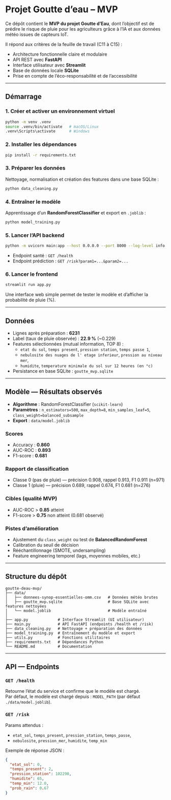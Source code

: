# Projet Goutte d’eau – MVP 

Ce dépôt contient le **MVP du projet Goutte d’Eau**, dont l’objectif est de prédire le risque de pluie pour les agriculteurs grâce à l’IA et aux données météo issues de capteurs IoT.  

Il répond aux critères de la feuille de travail (C11 à C15) :  
- Architecture fonctionnelle claire et modulaire  
- API REST avec **FastAPI**  
- Interface utilisateur avec **Streamlit**  
- Base de données locale **SQLite**  
- Prise en compte de l’éco-responsabilité et de l’accessibilité  

---

## Démarrage 

### 1. Créer et activer un environnement virtuel 
```bash
python -m venv .venv
source .venv/bin/activate   # macOS/Linux
.venv\Scripts\activate      # Windows
```

### 2. Installer les dépendances
```bash
pip install -r requirements.txt
```

### 3. Préparer les données
Nettoyage, normalisation et création des features dans une base SQLite :
```bash
python data_cleaning.py
```

### 4. Entraîner le modèle
Apprentissage d’un **RandomForestClassifier** et export en `.joblib` :
```bash
python model_training.py
```

### 5. Lancer l’API backend 
```bash
python -m uvicorn main:app --host 0.0.0.0 --port 8000 --log-level info
```
- Endpoint santé : `GET /health`  
- Endpoint prédiction : `GET /risk?param1=...&param2=...`

### 6. Lancer le frontend 
```bash
streamlit run app.py
```
Une interface web simple permet de tester le modèle et d’afficher la probabilité de pluie (%).

---

## Données 

- Lignes après préparation : **6231**
- Label (taux de pluie observée) : **22.9 %** (~0.229)
- Features sélectionnées (mutual information, TOP 8) :
  - `etat du sol`, `temps present`, `pression station`, `temps passe 1`,
  - `nebulosite des nuages de l' etage inferieur`, `pression au niveau mer`,
  - `humidite`, `temperature minimale du sol sur 12 heures (en °c)`
- Persistance en base SQLite : `goutte_mvp.sqlite`

---

## Modèle — Résultats observés 

- **Algorithme** : RandomForestClassifier (`scikit-learn`)  
- **Paramètres** : `n_estimators=500`, `max_depth=8`, `min_samples_leaf=5`, `class_weight=balanced_subsample`  
- **Export** : `data/model.joblib`  

### Scores
- Accuracy : **0.860**
- AUC-ROC : **0.893**
- F1-score : **0.681**

### Rapport de classification 
- Classe 0 (pas de pluie) — précision 0.908, rappel 0.913, F1 0.911 (n=971)  
- Classe 1 (pluie) — précision 0.689, rappel 0.674, F1 0.681 (n=276)  

### Cibles (qualité MVP)
- AUC-ROC > **0.85** atteint  
- F1-score > **0.75** non atteint (0.681 observé)  

### Pistes d’amélioration
- Ajustement du `class_weight` ou test de **BalancedRandomForest**  
- Calibration du seuil de décision  
- Rééchantillonnage (SMOTE, undersampling)  
- Feature engineering temporel (lags, moyennes mobiles, etc.)  

---

## Structure du dépôt
```
goutte-deau-mvp/
├── data/
│   ├── donnees-synop-essentielles-omm.csv   # Données météo brutes
│   ├── goutte_mvp.sqlite                    # Base SQLite avec features nettoyées
│   └── model.joblib                         # Modèle entraîné
│
├── app.py             # Interface Streamlit (UI utilisateur)
├── main.py            # API FastAPI (endpoints /health et /risk)
├── data_cleaning.py   # Nettoyage + préparation des données
├── model_training.py  # Entraînement du modèle et export
├── utils.py           # Fonctions utilitaires
├── requirements.txt   # Dépendances Python
└── README.md          # Documentation
```

---

## API — Endpoints

### `GET /health`
Retourne l’état du service et confirme que le modèle est chargé.  
Par défaut, le modèle est chargé depuis : `MODEL_PATH` (par défaut `./data/model.joblib`).

### `GET /risk`
Params attendus :  
- `etat_sol`, `temps_present`, `pression_station`, `temps_passe`,  
- `nebulosite`, `pression_mer`, `humidite`, `temp_min`

Exemple de réponse JSON :
```json
{
  "etat_sol": 0,
  "temps_present": 2,
  "pression_station": 102290,
  "humidite": 65,
  "temp_min": 12.0,
  "prob_rain": 0.67
}
```

